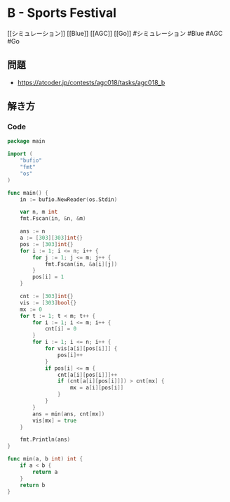 # B - Sports Festival
[[シミュレーション]] [[Blue]] [[AGC]] [[Go]]
#シミュレーション #Blue #AGC #Go 

## 問題
- https://atcoder.jp/contests/agc018/tasks/agc018_b

## 解き方
### Code
```go
package main

import (
	"bufio"
	"fmt"
	"os"
)

func main() {
	in := bufio.NewReader(os.Stdin)

	var n, m int
	fmt.Fscan(in, &n, &m)

	ans := n
	a := [303][303]int{}
	pos := [303]int{}
	for i := 1; i <= n; i++ {
		for j := 1; j <= m; j++ {
			fmt.Fscan(in, &a[i][j])
		}
		pos[i] = 1
	}

	cnt := [303]int{}
	vis := [303]bool{}
	mx := 0
	for t := 1; t < m; t++ {
		for i := 1; i <= m; i++ {
			cnt[i] = 0
		}
		for i := 1; i <= n; i++ {
			for vis[a[i][pos[i]]] {
				pos[i]++
			}
			if pos[i] <= m {
				cnt[a[i][pos[i]]]++
				if (cnt[a[i][pos[i]]]) > cnt[mx] {
					mx = a[i][pos[i]]
				}
			}
		}
		ans = min(ans, cnt[mx])
		vis[mx] = true
	}

	fmt.Println(ans)
}

func min(a, b int) int {
	if a < b {
		return a
	}
	return b
}
```